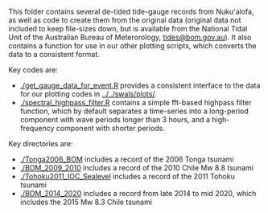 This folder contains several de-tided tide-gauge records from Nuku'alofa, as
well as code to create them from the original data (original data not included
to keep file-sizes down, but is available from the National Tidal Unit of the
Australian Bureau of Meterorology, tides@bom.gov.au). It also contains a
function for use in our other plotting scripts, which converts the data to a
consistent format.


Key codes are:
* [./get_gauge_data_for_event.R](./get_gauge_data_for_event.R) provides a consistent interface to the data for our plotting codes in [../../swals/plots/](../../swals/plots).
* [./spectral_highpass_filter.R](./spectral_highpass_filter.R) contains a simple fft-based highpass filter function, which by default separates a time-series into a long-period component with wave periods longer than 3 hours, and a high-frequency component with shorter periods.

Key directories are:
* [./Tonga2006_BOM](./Tonga2006_BOM) includes a record of the 2006 Tonga tsunami
* [./BOM_2009_2010](./BOM_2009_2010) includes a record of the 2010 Chile Mw 8.8 tsunami
* [./Tohoku2011_IOC_Sealevel](./Tohoku2011_IOC_Sealevel) includes a record of the 2011 Tohoku tsunami
* [./BOM_2014_2020](./BOM_2014_2020) includes a record from late 2014 to mid 2020, which includes the 2015 Mw 8.3 Chile tsunami

